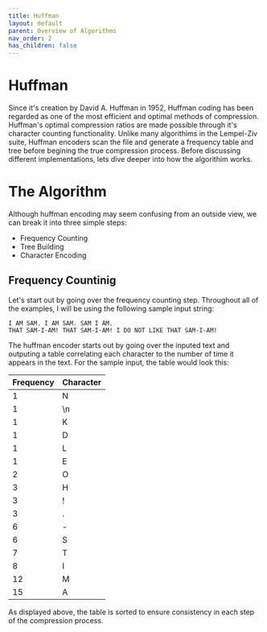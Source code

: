 ```yaml
---
title: Huffman
layout: default
parent: Overview of Algorithms
nav_order: 2
has_children: false
---
```


# Huffman

Since it's creation by David A. Huffman in 1952, Huffman coding has been regarded as one of the most efficient and optimal methods of compression. Huffman's optimal compression ratios are made possible through it's character counting functionality. Unlike many algorithims in the Lempel-Ziv suite, Huffman encoders scan the file and generate a frequency table and tree before begining the true compression process. Before discussing different implementations, lets dive deeper into how the algorithim works.

# The Algorithm

Although huffman encoding may seem confusing from an outside view, we can break it into three simple steps:

- Frequency Counting
- Tree Building
- Character Encoding

## Frequency Countinig

Let's start out by going over the frequency counting step. Throughout all of the examples, I will be using the following sample input string:

    I AM SAM. I AM SAM. SAM I AM.
    THAT SAM-I-AM! THAT SAM-I-AM! I DO NOT LIKE THAT SAM-I-AM!

The huffman encoder starts out by going over the inputed text and outputing a table correlating each character to the number of time it appears in the text. For the sample input, the table would look this:

| Frequency | Character |
| --------- | --------- |
| 1         | N         |
| 1         | \n        |
| 1         | K         |
| 1         | D         |
| 1         | L         |
| 1         | E         |
| 2         | O         |
| 3         | H         |
| 3         | !         |
| 3         | .         |
| 6         | -         |
| 6         | S         |
| 7         | T         |
| 8         | I         |
| 12        | M         |
| 15        | A         |

As displayed above, the table is sorted to ensure consistency in each step of the compression process.
